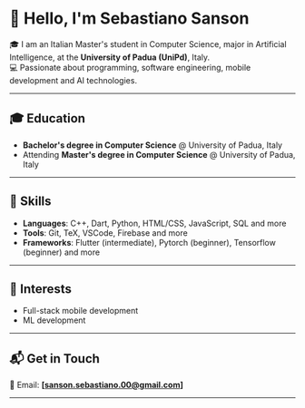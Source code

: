 # 👋 Hello, I'm Sebastiano Sanson  

🎓 I am an Italian Master's student in Computer Science, major in Artificial Intelligence, at the **University of Padua (UniPd)**, Italy.  
💻 Passionate about programming, software engineering, mobile development and AI technologies.

---

## 🎓 Education  
- **Bachelor's degree in Computer Science** @ University of Padua, Italy 
- Attending **Master's degree in Computer Science** @ University of Padua, Italy

---

## 🔧 Skills  
- **Languages**: C++, Dart, Python, HTML/CSS, JavaScript, SQL and more  
- **Tools**: Git, TeX, VSCode, Firebase and more
- **Frameworks**: Flutter (intermediate), Pytorch (beginner), Tensorflow (beginner) and more

---

## 🌟 Interests  
- Full-stack mobile development
- ML development

---

## 📬 Get in Touch  
📧 Email: **[sanson.sebastiano.00@gmail.com]**  

---
